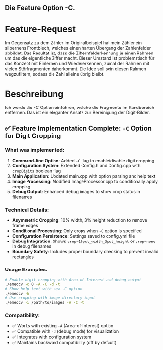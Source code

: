 ## Die Feature Option -C. 

# Feature-Request
Im Gegensatz zu dem Zähler im Originalbeispiel hat mein Zähler ein silbernens Frontblech, welches einen harten Übergang der Zahlenfelder abbildet. Das Resultat ist, dass die Ziffernfelderkennung je einen Rahmen um das die eigentliche Ziffer macht. Dieser Umstand ist problematisch für das Konzept mit Einlernen und Wiedererkennen, zumal der Rahmen mit vielen Störfragmenten daherkommt. Die Idee soll sein diesen Rahmen wegzufiltern, sodass die Zahl alleine übrig bleibt.

# Beschreibung
Ich werde die -C Option einführen, welche die Fragmente im Randbereich entfernen. Das ist ein eleganter Ansatz zur Bereinigung der Digit-Bilder.

## ✅ Feature Implementation Complete: `-C` Option for Digit Cropping
### **What was implemented:**
1. **Command-line Option**: Added `-C` flag to enable/disable digit cropping
2. **Configuration System**: Extended Config.h and Config.cpp with `cropDigits` boolean flag
3. **Main Application**: Updated main.cpp with option parsing and help text
4. **Image Processing**: Modified ImageProcessor.cpp to conditionally apply cropping
5. **Debug Output**: Enhanced debug images to show crop status in filenames
   
### **Technical Details:**
- **Asymmetric Cropping**: 10% width, 3% height reduction to remove frame edges
- **Conditional Processing**: Only crops when `-C` option is specified
- **Configuration Persistence**: Settings saved to config.yml file
- **Debug Integration**: Shows `crop=10pct_width_3pct_height` or `crop=none` in debug filenames
- **Boundary Safety**: Includes proper boundary checking to prevent invalid rectangles
### **Usage Examples:**
```bash
# Enable digit cropping with Area-of-Interest and debug output
./emeocv -c 0 -A -C -d -t
# Show help text with new -C option
./emeocv -h
# Use cropping with image directory input
./emeocv -i /path/to/images -A -C -t
```

### **Compatibility:**
- ✅ Works with existing `-A` (Area-of-Interest) option  
- ✅ Compatible with `-d` (debug mode) for visualization
- ✅ Integrates with configuration system
- ✅ Maintains backward compatibility (off by default)
